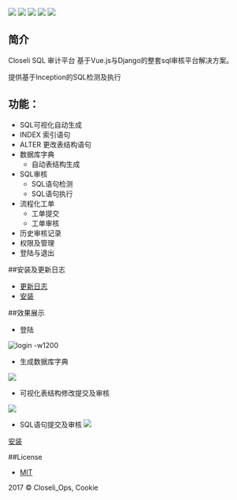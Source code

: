 ![](http://oy0f4k5qi.bkt.clouddn.com/QQ20171018-161859.png)
![](https://img.shields.io/badge/build-passing-brightgreen.svg)  ![](https://img.shields.io/badge/vue.js-2.4.2-brightgreen.svg) ![](https://img.shields.io/badge/iview-2.5.0-brightgreen.svg?style=flat-square) ![](https://img.shields.io/badge/python-3.5-brightgreen.svg)
## 简介


Closeli SQL 审计平台 基于Vue.js与Django的整套sql审核平台解决方案。

提供基于Inception的SQL检测及执行

## 功能：
- SQL可视化自动生成
 - INDEX 索引语句
 - ALTER 更改表结构语句
- 数据库字典
  - 自动表结构生成
- SQL审核
    - SQL语句检测
    - SQL语句执行
- 流程化工单
    - 工单提交
    - 工单审核
- 历史审核记录
- 权限及管理
- 登陆与退出


##安装及更新日志
- [更新日志](更新日志.md)
- [安装](安装.md)

##效果展示

- 登陆

![login -w1200](https://s1.ax1x.com/2017/10/18/Yq6mV.gif)


- 生成数据库字典

![](https://s1.ax1x.com/2017/10/18/YqRkF.gif)

- 可视化表结构修改提交及审核

![](https://s1.ax1x.com/2017/10/18/Yq4p9.gif)

- SQL语句提交及审核
![](https://s1.ax1x.com/2017/10/18/Yqvpd.gif)



[安装](常见问题.md)

##License

- [MIT](https://opensource.org/licenses/MIT)

2017 © Closeli_Ops, Cookie
